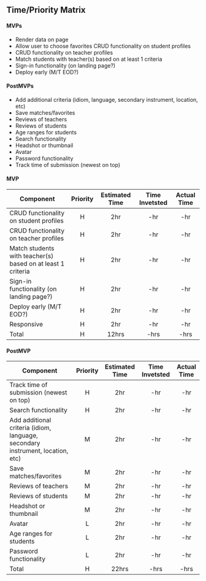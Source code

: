 ## Time/Priority Matrix

#### MVPs
- Render data on page 
- Allow user to choose favorites CRUD functionality on student profiles
- CRUD functionality on teacher profiles
- Match students with teacher(s) based on at least 1 criteria
- Sign-in functionality (on landing page?)
- Deploy early (M/T EOD?)

#### PostMVPs 
- Add additional criteria (idiom, language, secondary instrument, location, etc)
- Save matches/favorites
- Reviews of teachers
- Reviews of students
- Age ranges for students
- Search functionality
- Headshot or thumbnail
- Avatar
- Password functionality
- Track time of submission (newest on top)

#### MVP
| Component | Priority | Estimated Time | Time Invetsted | Actual Time |
| --- | :---: |  :---: | :---: | :---: |
| CRUD functionality on student profiles | H | 2hr | -hr | -hr|
| CRUD functionality on teacher profiles | H | 2hr | -hr | -hr|
| Match students with teacher(s) based on at least 1 criteria| H | 2hr | -hr | -hr|
| Sign-in functionality (on landing page?) | H | 2hr| -hr | -hr |
| Deploy early (M/T EOD?)| H | 2hr | -hr | -hr|
| Responsive | H | 2hr | -hr | -hr|
| Total | H | 12hrs| -hrs | -hrs |

#### PostMVP
| Component | Priority | Estimated Time | Time Invetsted | Actual Time |
| --- | :---: |  :---: | :---: | :---: |
| Track time of submission (newest on top) | H | 2hr | -hr | -hr|
| Search functionality | H | 2hr | -hr | -hr|
| Add additional criteria (idiom, language, secondary instrument, location, etc) | M | 2hr | -hr | -hr|
| Save matches/favorites | M | 2hr | -hr | -hr|
| Reviews of teachers | M | 2hr | -hr | -hr|
| Reviews of students | M | 2hr | -hr | -hr|
| Headshot or thumbnail| M | 2hr | -hr | -hr|
| Avatar | L | 2hr| -hr | -hr |
| Age ranges for students | L | 2hr | -hr | -hr|
| Password functionality | L | 2hr | -hr | -hr|
| Total | H | 22hrs| -hrs | -hrs |
